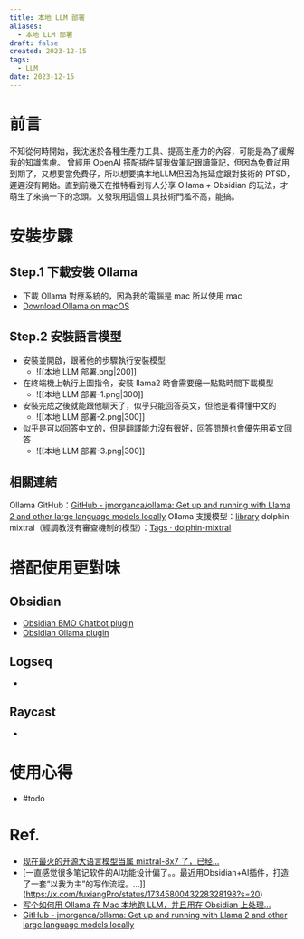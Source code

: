 ```yaml
---
title: 本地 LLM 部署
aliases:
  - 本地 LLM 部署
draft: false
created: 2023-12-15
tags:
  - LLM
date: 2023-12-15
---
```

# 前言
不知從何時開始，我沈迷於各種生產力工具、提高生產力的內容，可能是為了緩解我的知識焦慮。
曾經用 OpenAI 搭配插件幫我做筆記跟讀筆記，但因為免費試用到期了，又想要當免費仔，所以想要搞本地LLM但因為拖延症跟對技術的 PTSD，遲遲沒有開始。直到前幾天在推特看到有人分享 Ollama + Obsidian 的玩法，才萌生了來搞一下的念頭。又發現用這個工具技術門檻不高，能搞。
# 安裝步驟
## Step.1 下載安裝 Ollama
- 下載 Ollama 對應系統的，因為我的電腦是 mac 所以使用 mac
- [Download Ollama on macOS](https://ollama.ai/download)
## Step.2 安裝語言模型
- 安裝並開啟，跟著他的步驟執行安裝模型
	- ![[本地 LLM 部署.png|200]]
- 在終端機上執行上圖指令，安裝 llama2 時會需要~~億~~一點點時間下載模型
	- ![[本地 LLM 部署-1.png|300]]
- 安裝完成之後就能跟他聊天了，似乎只能回答英文，但他是看得懂中文的
	- ![[本地 LLM 部署-2.png|300]]
- 似乎是可以回答中文的，但是翻譯能力沒有很好，回答問題也會優先用英文回答
	- ![[本地 LLM 部署-3.png|300]]
## 相關連結
Ollama GitHub：[GitHub - jmorganca/ollama: Get up and running with Llama 2 and other large language models locally](https://github.com/jmorganca/ollama)
Ollama 支援模型：[library](https://ollama.ai/library)
dolphin-mixtral（經調教沒有審查機制的模型）：[Tags · dolphin-mixtral](https://ollama.ai/library/dolphin-mixtral/tags)
# 搭配使用更對味
## Obsidian
- [Obsidian BMO Chatbot plugin](https://github.com/longy2k/obsidian-bmo-chatbot)
- [Obsidian Ollama plugin](https://github.com/hinterdupfinger/obsidian-ollama)
## Logseq
- 
## Raycast
- 
# 使用心得
- #todo 
# Ref.
- [现在最火的开源大语言模型当属 mixtral-8x7 了，已经...](https://twitter.com/dotey/status/1735457201395814770)
- [一直感觉很多笔记软件的AI功能设计偏了。。最近用Obsidian+AI插件，打造了一套“以我为主”的写作流程。...]](https://x.com/fuxiangPro/status/1734580043228328198?s=20)
- [写个如何用 Ollama 在 Mac 本地跑 LLM，并且用在 Obsidian 上处理...](https://x.com/op7418/status/1734492326599467291?s=20)
- [GitHub - jmorganca/ollama: Get up and running with Llama 2 and other large language models locally](https://github.com/jmorganca/ollama)